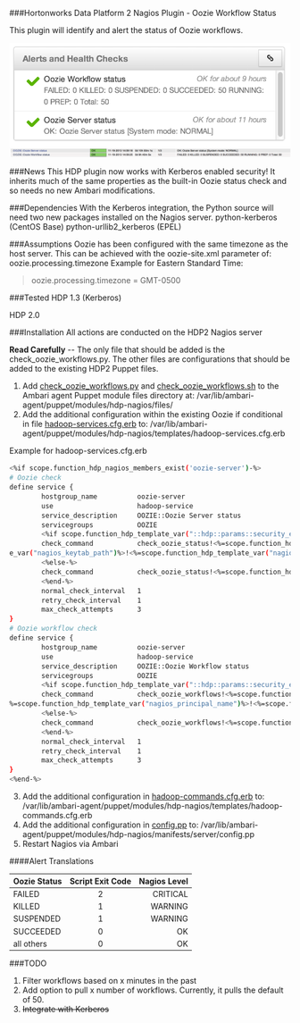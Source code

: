 ###Hortonworks Data Platform 2 Nagios Plugin - Oozie Workflow Status

This plugin will identify and alert the status of Oozie workflows.

![Ambari Oozie Nagios Screenshot](/images/ambari-oozie.png "Ambari Oozie Nagios Screenshot")
![Nagios Screenshot](/images/nagios-oozie.png "Nagios Oozie Screenshot")

###News
This HDP plugin now works with Kerberos enabled security!  It inherits much of the same properties as the built-in Oozie status check and so needs no new Ambari modifications.

###Dependencies
With the Kerberos integration, the Python source will need two new packages installed on the Nagios server.
python-kerberos (CentOS Base)
python-urllib2_kerberos (EPEL)

###Assumptions
Oozie has been configured with the same timezone as the host server.  This can be achieved with the oozie-site.xml parameter of: oozie.processing.timezone
Example for Eastern Standard Time:
>oozie.processing.timezone = GMT-0500

###Tested
HDP 1.3 (Kerberos)

HDP 2.0



###Installation
All actions are conducted on the HDP2 Nagios server

**Read Carefully** -- The only file that should be added is the check_oozie_workflows.py.  The other files are configurations that should be added to the existing HDP2 Puppet files.

1. Add [check_oozie_workflows.py](/src/com/kane/check_oozie_workflows.py) and [check_oozie_workflows.sh](/src/com/kane/check_oozie_workflows.sh)  to the Ambari agent Puppet module files directory at: /var/lib/ambari-agent/puppet/modules/hdp-nagios/files/
2. Add the additional configuration within the existing Oozie if conditional in file [hadoop-services.cfg.erb](/Ambari-Puppet-Configs/hadoop-services.cfg.erb) to: /var/lib/ambari-agent/puppet/modules/hdp-nagios/templates/hadoop-services.cfg.erb

Example for hadoop-services.cfg.erb
```bash
<%if scope.function_hdp_nagios_members_exist('oozie-server')-%>
# Oozie check
define service {
        hostgroup_name          oozie-server
        use                     hadoop-service
        service_description     OOZIE::Oozie Server status
        servicegroups           OOZIE
        <%if scope.function_hdp_template_var("::hdp::params::security_enabled")-%>
        check_command           check_oozie_status!<%=scope.function_hdp_template_var("::hdp::oozie_server_port")%>!<%=scope.function_hdp_template_var("java64_home")%>!true!<%=scope.function_hdp_templat
e_var("nagios_keytab_path")%>!<%=scope.function_hdp_template_var("nagios_principal_name")%>!<%=scope.function_hdp_template_var("kinit_path_local")%>
        <%else-%>
        check_command           check_oozie_status!<%=scope.function_hdp_template_var("::hdp::oozie_server_port")%>!<%=scope.function_hdp_template_var("java64_home")%>!false
        <%end-%>
        normal_check_interval   1
        retry_check_interval    1
        max_check_attempts      3
}
# Oozie workflow check
define service {
        hostgroup_name          oozie-server
        use                     hadoop-service
        service_description     OOZIE::Oozie Workflow status
        servicegroups           OOZIE
        <%if scope.function_hdp_template_var("::hdp::params::security_enabled")-%>
        check_command           check_oozie_workflows!<%=scope.function_hdp_template_var("::hdp::oozie_server_port")%>!<%=scope.function_hdp_template_var("java64_home")%>!true!<%=scope.function_hdp_template_var("nagios_keytab_path")%>!<
%=scope.function_hdp_template_var("nagios_principal_name")%>!<%=scope.function_hdp_template_var("kinit_path_local")%>
        <%else-%>
        check_command           check_oozie_workflows!<%=scope.function_hdp_template_var("::hdp::oozie_server_port")%>!<%=scope.function_hdp_template_var("java64_home")%>!false
        <%end-%>
        normal_check_interval   1
        retry_check_interval    1
        max_check_attempts      3
}
<%end-%>
```

3. Add the additional configuration in [hadoop-commands.cfg.erb](/Ambari-Puppet-Configs/hadoop-commands.cfg.erb) to: /var/lib/ambari-agent/puppet/modules/hdp-nagios/templates/hadoop-commands.cfg.erb
4. Add the additional configuration in [config.pp](/Ambari-Puppet-Configs/config.pp) to: /var/lib/ambari-agent/puppet/modules/hdp-nagios/manifests/server/config.pp
5. Restart Nagios via Ambari


####Alert Translations

|Oozie Status   |  Script Exit Code |  Nagios Level |
| ------------- |:-----------------:|--------------:|
|FAILED         |     2             |    CRITICAL   |
|KILLED         |     1             |    WARNING    |
|SUSPENDED      |     1             |    WARNING    |
|SUCCEEDED      |     0             |    OK         |
|all others     |     0             |    OK         |

###TODO
1. Filter workflows based on x minutes in the past
2. Add option to pull x number of workflows.  Currently, it pulls the default of 50.
3. ~~Integrate with Kerberos~~
